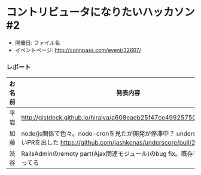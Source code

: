 # コントリビュータになりたいハッカソン #2

- 開催日: ファイル名
- イベントページ: http://connpass.com/event/32607/

### レポート

| お名前 | 発表内容 |
| ---- | ---- |
| 平岩 | http://gistdeck.github.io/hiraiva/a608eaeb25f47ce499257500a0fde4ad#1 |
| 加藤 | node/js関係で色々。node-cronを見たが開発が停滞中？ underscore.jsに小さいPRを出した https://github.com/jashkenas/underscore/pull/2553 |
| 渋谷 | RailsAdminのremoty part(Ajax関連モジュール)のbug fix。既存テストがなく困ってる |
